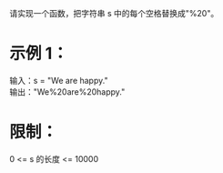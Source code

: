 请实现一个函数，把字符串 s 中的每个空格替换成"%20"。
# 示例 1：

输入：s = "We are happy."  
输出："We%20are%20happy." 

# 限制：

0 <= s 的长度 <= 10000